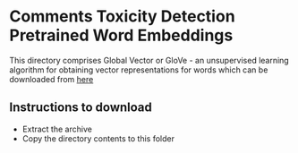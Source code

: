 # Comments Toxicity Detection Pretrained Word Embeddings

This directory comprises Global Vector or GloVe - an unsupervised learning algorithm for obtaining vector representations for words which can be downloaded from [here](https://nlp.stanford.edu/data/wordvecs/glove.6B.zip)

## Instructions to download

* Extract the archive
* Copy the directory contents to this folder
